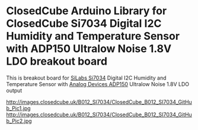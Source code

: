 ClosedCube Arduino Library for
ClosedCube Si7034 Digital I2C Humidity and Temperature Sensor with ADP150 Ultralow Noise 1.8V LDO breakout board
================================================================================================================

This is breakout board for [SiLabs Si7034](http://www.silabs.com/products/sensors/humidity) Digital I2C Humidity and Temperature Sensor with [Analog Devices ADP150](http://www.analog.com/en/products/power-management/linear-regulators/adp150.html) Ultralow Noise 1.8V LDO output

http://images.closedcube.uk/B012_SI7034/ClosedCube_B012_SI7034_GitHub_Pic1.jpg
http://images.closedcube.uk/B012_SI7034/ClosedCube_B012_SI7034_GitHub_Pic2.jpg





